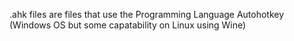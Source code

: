 .ahk files are files that use the Programming Language Autohotkey (Windows OS but some capatability on Linux using Wine)

